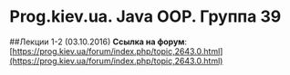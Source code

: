 Prog.kiev.ua. Java OOP. Группа 39
===

##Лекции 1-2 (03.10.2016)
**Cсылка на форум**: 
[https://prog.kiev.ua/forum/index.php/topic,2643.0.html](https://prog.kiev.ua/forum/index.php/topic,2643.0.html)
